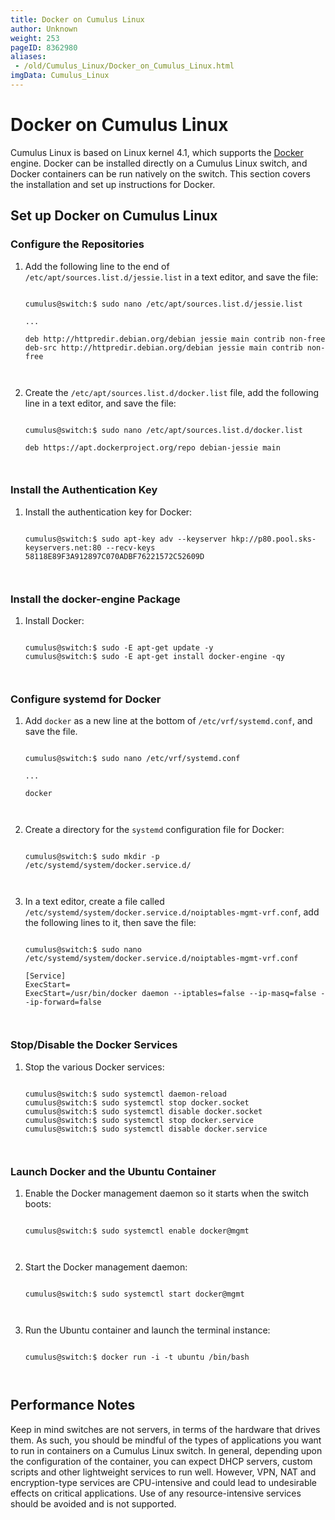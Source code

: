 ```yaml
---
title: Docker on Cumulus Linux
author: Unknown
weight: 253
pageID: 8362980
aliases:
 - /old/Cumulus_Linux/Docker_on_Cumulus_Linux.html
imgData: Cumulus_Linux
---
```

# Docker on Cumulus Linux

Cumulus Linux is based on Linux kernel 4.1, which supports the
[Docker](https://www.docker.com/) engine. Docker can be installed
directly on a Cumulus Linux switch, and Docker containers can be run
natively on the switch. This section covers the installation and set up
instructions for Docker.

## Set up Docker on Cumulus Linux

### Configure the Repositories

1.  Add the following line to the end of
    `/etc/apt/sources.list.d/jessie.list` in a text editor, and save the
    file:
    
    ``` 
                       
    cumulus@switch:$ sudo nano /etc/apt/sources.list.d/jessie.list
     
    ...
     
    deb http://httpredir.debian.org/debian jessie main contrib non-free
    deb-src http://httpredir.debian.org/debian jessie main contrib non-free
       
        
    ```

2.  Create the `/etc/apt/sources.list.d/docker.list` file, add the
    following line in a text editor, and save the file:
    
    ``` 
                       
    cumulus@switch:$ sudo nano /etc/apt/sources.list.d/docker.list
     
    deb https://apt.dockerproject.org/repo debian-jessie main
       
        
    ```

### Install the Authentication Key

1.  Install the authentication key for Docker:
    
    ``` 
                       
    cumulus@switch:$ sudo apt-key adv --keyserver hkp://p80.pool.sks-keyservers.net:80 --recv-keys 58118E89F3A912897C070ADBF76221572C52609D
       
        
    ```

### Install the docker-engine Package

1.  Install Docker:
    
    ``` 
                       
    cumulus@switch:$ sudo -E apt-get update -y
    cumulus@switch:$ sudo -E apt-get install docker-engine -qy
       
        
    ```

### Configure systemd for Docker

1.  Add `docker` as a new line at the bottom of `/etc/vrf/systemd.conf`,
    and save the file.
    
    ``` 
                       
    cumulus@switch:$ sudo nano /etc/vrf/systemd.conf
     
    ...
     
    docker
       
        
    ```

2.  Create a directory for the `systemd` configuration file for Docker:
    
    ``` 
                       
    cumulus@switch:$ sudo mkdir -p /etc/systemd/system/docker.service.d/
       
        
    ```

3.  In a text editor, create a file called
    `/etc/systemd/system/docker.service.d/noiptables-mgmt-vrf.conf`, add
    the following lines to it, then save the file:
    
    ``` 
                       
    cumulus@switch:$ sudo nano /etc/systemd/system/docker.service.d/noiptables-mgmt-vrf.conf
     
    [Service]
    ExecStart=
    ExecStart=/usr/bin/docker daemon --iptables=false --ip-masq=false --ip-forward=false
       
        
    ```

### Stop/Disable the Docker Services

1.  Stop the various Docker services:
    
    ``` 
                       
    cumulus@switch:$ sudo systemctl daemon-reload
    cumulus@switch:$ sudo systemctl stop docker.socket
    cumulus@switch:$ sudo systemctl disable docker.socket
    cumulus@switch:$ sudo systemctl stop docker.service
    cumulus@switch:$ sudo systemctl disable docker.service
       
        
    ```

### Launch Docker and the Ubuntu Container

1.  Enable the Docker management daemon so it starts when the switch
    boots:
    
    ``` 
                       
    cumulus@switch:$ sudo systemctl enable docker@mgmt
       
        
    ```

2.  Start the Docker management daemon:
    
    ``` 
                       
    cumulus@switch:$ sudo systemctl start docker@mgmt
       
        
    ```

3.  Run the Ubuntu container and launch the terminal instance:
    
    ``` 
                       
    cumulus@switch:$ docker run -i -t ubuntu /bin/bash
       
        
    ```

## Performance Notes

Keep in mind switches are not servers, in terms of the hardware that
drives them. As such, you should be mindful of the types of applications
you want to run in containers on a Cumulus Linux switch. In general,
depending upon the configuration of the container, you can expect DHCP
servers, custom scripts and other lightweight services to run well.
However, VPN, NAT and encryption-type services are CPU-intensive and
could lead to undesirable effects on critical applications. Use of any
resource-intensive services should be avoided and is not supported.
